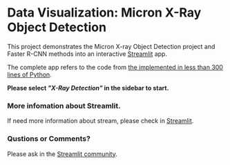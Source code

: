 # Data Visualization: Micron X-Ray Object Detection

This project demonstrates the Micron X-ray Object Detection project and Faster R-CNN methods into an interactive [Streamlit](https://streamlit.io) app.

The complete app refers to the code from [the implemented in less than 300 lines of Python](https://github.com/streamlit/demo-self-driving/blob/master/streamlit_app.py).

**Please select _"X-Ray Detection"_ in the sidebar to start.**

### More infomation about Streamlit.

If need more information about stream, please check in [Streamlit](https://docs.streamlit.io/en/stable/).

### Qustions or Comments?

Please ask in the [Streamlit community](https://discuss.streamlit.io).


